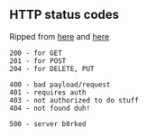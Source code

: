 ## HTTP status codes

Ripped from [here](https://restfulapi.net/http-status-codes/) and [here](https://www.restapitutorial.com/httpstatuscodes.html)

```
200 - for GET
201 - for POST
204 - for DELETE, PUT

400 - bad payload/request
401 - requires auth
403 - not authorized to do stuff
404 - not found duh!

500 - server b0rked
```
